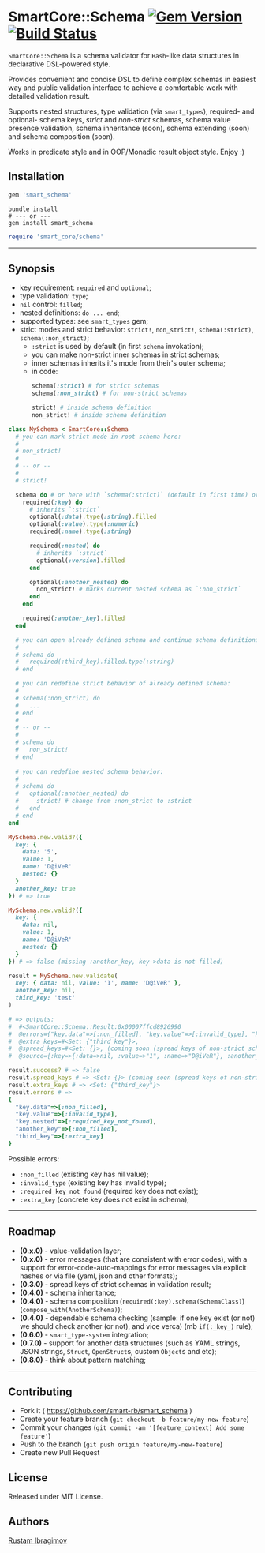 # SmartCore::Schema [![Gem Version](https://badge.fury.io/rb/smart_schema.svg)](https://badge.fury.io/rb/smart_schema) [![Build Status](https://travis-ci.org/smart-rb/smart_schema.svg?branch=master)](https://travis-ci.org/smart-rb/smart_schema)

`SmartCore::Schema` is a schema validator for `Hash`-like data structures in declarative DSL-powered style.

Provides convenient and concise DSL to define complex schemas in easiest way and public validation interface to achieve a comfortable work with detailed validation result.

Supports nested structures, type validation (via `smart_types`), required- and optional- schema keys, *strict* and *non-strict* schemas, schema value presence validation, schema inheritance (soon), schema extending (soon) and schema composition (soon).

Works in predicate style and in OOP/Monadic result object style. Enjoy :)

## Installation

```ruby
gem 'smart_schema'
```

```shell
bundle install
# --- or ---
gem install smart_schema
```

```ruby
require 'smart_core/schema'
```

---

## Synopsis

- key requirement: `required` and `optional`;
- type validation: `type`;
- `nil` control: `filled`;
- nested definitions: `do ... end`;
- supported types: see `smart_types` gem;
- strict modes and strict behavior: `strict!`, `non_strict!`, `schema(:strict)`, `schema(:non_strict)`;
  - `:strict` is used by default (in first `schema` invokation);
  - you can make non-strict inner schemas in strict schemas;
  - inner schemas inherits it's mode from their's outer schema;
  - in code:
    ```ruby
    schema(:strict) # for strict schemas
    schema(:non_strict) # for non-strict schemas

    strict! # inside schema definition
    non_strict! # inside schema definition
    ```

```ruby
class MySchema < SmartCore::Schema
  # you can mark strict mode in root schema here:
  #
  # non_strict!
  #
  # -- or --
  #
  # strict!

  schema do # or here with `schema(:strict)` (default in first time) or `schema(:non_strict)`
    required(:key) do
      # inherits `:strict`
      optional(:data).type(:string).filled
      optional(:value).type(:numeric)
      required(:name).type(:string)

      required(:nested) do
        # inherits `:strict`
        optional(:version).filled
      end

      optional(:another_nested) do
        non_strict! # marks current nested schema as `:non_strict`
      end
    end

    required(:another_key).filled
  end

  # you can open already defined schema and continue schema definitioning:
  #
  # schema do
  #   required(:third_key).filled.type(:string)
  # end

  # you can redefine strict behavior of already defined schema:
  #
  # schema(:non_strict) do
  #   ...
  # end
  #
  # -- or --
  #
  # schema do
  #   non_strict!
  # end
  
  # you can redefine nested schema behavior:
  #
  # schema do
  #   optional(:another_nested) do
  #     strict! # change from :non_strict to :strict
  #   end
  # end
end
```

```ruby
MySchema.new.valid?({
  key: {
    data: '5',
    value: 1,
    name: 'D@iVeR'
    nested: {}
  }
  another_key: true
}) # => true

MySchema.new.valid?({
  key: {
    data: nil,
    value: 1,
    name: 'D@iVeR'
    nested: {}
  }
}) # => false (missing :another_key, key->data is not filled)
```

```ruby
result = MySchema.new.validate(
  key: { data: nil, value: '1', name: 'D@iVeR' },
  another_key: nil,
  third_key: 'test'
)

# => outputs:
#  #<SmartCore::Schema::Result:0x00007ffcd8926990
#  @errors={"key.data"=>[:non_filled], "key.value"=>[:invalid_type], "key.nested"=>[:required_key_not_found], "another_key"=>[:non_filled], "third_key"=>[:extra_key]},
#  @extra_keys=#<Set: {"third_key"}>,
#  @spread_keys=#<Set: {}>, (coming soon (spread keys of non-strict schemas))
#  @source={:key=>{:data=>nil, :value=>"1", :name=>"D@iVeR"}, :another_key=>nil, :third_key=>"test"}>

result.success? # => false
result.spread_keys # => <Set: {}> (coming soon (spread keys of non-strict schemas))
result.extra_keys # => <Set: {"third_key"}>
result.errors # =>
{
  "key.data"=>[:non_filled],
  "key.value"=>[:invalid_type],
  "key.nested"=>[:required_key_not_found],
  "another_key"=>[:non_filled],
  "third_key"=>[:extra_key]
}
```

Possible errors:
  - `:non_filled` (existing key has nil value);
  - `:invalid_type` (existing key has invalid type);
  - `:required_key_not_found` (required key does not exist);
  - `:extra_key` (concrete key does not exist in schema);

---

## Roadmap

- **(0.x.0)** - value-validation layer;
- **(0.x.0)** - error messages (that are consistent with error codes), with a support for error-code-auto-mappings for error messages via explicit hashes or via file (yaml, json and other formats);
- **(0.3.0)** - spread keys of strict schemas in validation result;
- **(0.4.0)** - schema inheritance;
- **(0.4.0)** - schema composition (`required(:key).schema(SchemaClass)`) (`compose_with(AnotherSchema)`);
- **(0.4.0)** - dependable schema checking (sample: if one key exist (or not) we should check another (or not), and vice verca) (mb `if(:_key_)` rule);
- **(0.6.0)** - `smart_type-system` integration;
- **(0.7.0)** - support for another data structures (such as YAML strings, JSON strings, `Struct`, `OpenStruct`s, custom `Object`s  and etc);
- **(0.8.0)** - think about pattern matching;

---

## Contributing

- Fork it ( https://github.com/smart-rb/smart_schema )
- Create your feature branch (`git checkout -b feature/my-new-feature`)
- Commit your changes (`git commit -am '[feature_context] Add some feature'`)
- Push to the branch (`git push origin feature/my-new-feature`)
- Create new Pull Request

## License

Released under MIT License.

## Authors

[Rustam Ibragimov](https://github.com/0exp)
